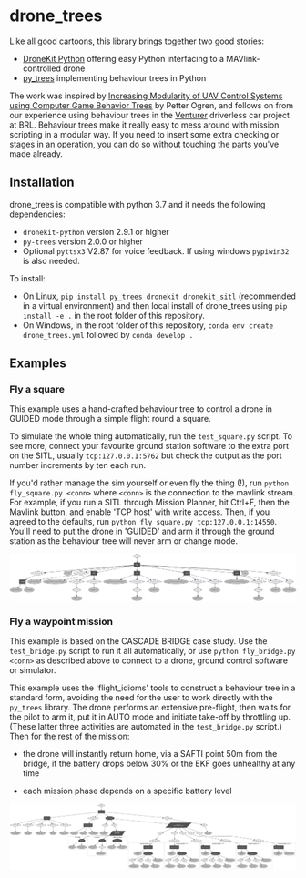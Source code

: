 # drone_trees
Like all good cartoons, this library brings together two good stories:
* [DroneKit Python](https://github.com/dronekit/dronekit-python) offering easy Python interfacing to a MAVlink-controlled drone
* [py_trees](https://github.com/splintered-reality/py_trees) implementing behaviour trees in Python

The work was inspired by [Increasing Modularity of UAV Control Systems using Computer Game Behavior Trees](https://arc.aiaa.org/doi/pdf/10.2514/6.2012-4458) by Petter Ogren, and follows on from our experience using behaviour trees in the [Venturer](https://www.venturer-cars.com/) driverless car project at BRL.  Behaviour trees make it really easy to mess around with mission scripting in a modular way.  If you need to insert some extra checking or stages in an operation, you can do so without touching the parts you've made already.

## Installation
drone_trees is compatible with python 3.7 and it needs the following dependencies:
* `dronekit-python` version 2.9.1 or higher
* `py-trees` version 2.0.0 or higher
* Optional `pyttsx3` V2.87 for voice feedback. If using windows `pypiwin32` is also needed.

To install:
* On Linux, `pip install py_trees dronekit dronekit_sitl` (recommended in a virtual environment) and then local install of drone_trees using `pip install -e .` in the root folder of this repository.
* On Windows, in the root folder of this repository, `conda env create drone_trees.yml` followed by `conda develop .` 

## Examples

### Fly a square

This example uses a hand-crafted behaviour tree to control a drone in GUIDED mode through a simple flight round a square.

To simulate the whole thing automatically, run the `test_square.py` script.  To see more, connect your favourite ground station software to the extra port on the SITL, usually `tcp:127.0.0.1:5762` but check the output as the port number increments by ten each run.

If you'd rather manage the sim yourself or even fly the thing (!), run `python fly_square.py <conn>` where `<conn>` is the connection to the mavlink stream.  For example, if you run a SITL through Mission Planner, hit Ctrl+F, then the Mavlink button, and enable 'TCP host' with write access.  Then, if you agreed to the defaults, run `python fly_square.py tcp:127.0.0.1:14550`.  You'll need to put the drone in 'GUIDED' and arm it through the ground station as the behaviour tree will never arm or change mode.

![Behaviour tree](https://raw.githubusercontent.com/UoBFlightLab/drone_trees/master/examples/square/fly_square.py.png)

### Fly a waypoint mission

This example is based on the CASCADE BRIDGE case study.  Use the `test_bridge.py` script to run it all automatically, or use `python fly_bridge.py <conn>` as described above to connect to a drone, ground control software or simulator.

This example uses the 'flight_idioms' tools to construct a behaviour tree in a standard form, avoiding the need for the user to work directly with the `py_trees` library.  The drone performs an extensive pre-flight, then waits for the pilot to arm it, put it in AUTO mode and initiate take-off by throttling up.  (These latter three activities are automated in the `test_bridge.py` script.)  Then for the rest of the mission:

* the drone will instantly return home, via a SAFTI point 50m from the bridge, if the battery drops below 30% or the EKF goes unhealthy at any time

* each mission phase depends on a specific battery level

![Behaviour tree](https://raw.githubusercontent.com/UoBFlightLab/drone_trees/master/examples/bridge/fly_bridge.py.png)
